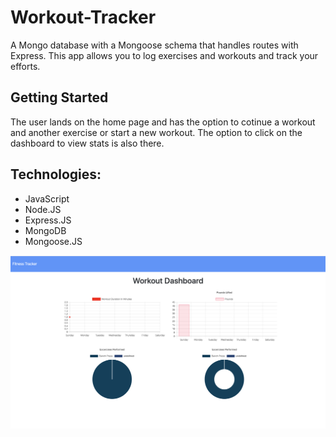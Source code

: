 # Workout-Tracker

A Mongo database with a Mongoose schema that handles routes with Express.
This app allows you to log exercises and workouts and track your efforts.

## Getting Started

The user lands on the home page and has the option to cotinue a workout and another exercise or start a new workout. The option to click on the dashboard to view stats is also there.

## Technologies:

* JavaScript
* Node.JS
* Express.JS
* MongoDB
* Mongoose.JS

![example](./example.png)